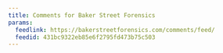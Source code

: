 ```yaml
---
title: Comments for Baker Street Forensics
params:
  feedlink: https://bakerstreetforensics.com/comments/feed/
  feedid: 431bc9322eb85e6f2795fd473b75c503
---
```

